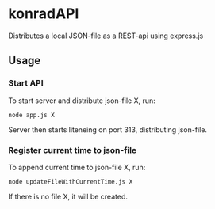 # konradAPI
Distributes a local JSON-file as a REST-api using express.js

## Usage

### Start API

To start server and distribute json-file X, run:
~~~~
node app.js X
~~~~
Server then starts liteneing on port 313, distributing json-file.

### Register current time to json-file

To append current time to json-file X, run:
~~~~
node updateFileWithCurrentTime.js X
~~~~
If there is no file X, it will be created.


